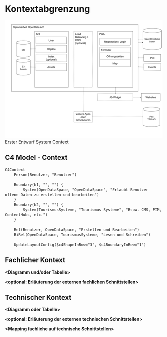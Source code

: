 # Kontextabgrenzung


![System Scope and Context](./images/system%20scope%20and%20context.svg)
Erster Entwurf System Context

## C4 Model - Context
```mermaid
C4Context
    Person(Benutzer, "Benutzer")
    
    Boundary(b1, "", "") {
        System(OpenDataSpace, "OpenDataSpace", "Erlaubt Benutzer offene Daten zu erstellen und bearbeiten")
    }
    Boundary(b2, "", "") {
        System(TourismusSysteme, "Tourismus Systeme", "Bspw. CMS, PIM, ContentHubs, etc.")
    }

    Rel(Benutzer, OpenDataSpace, "Erstellen und Bearbeiten")
    BiRel(OpenDataSpace, TourismusSysteme, "Lesen und Schreiben")

    UpdateLayoutConfig($c4ShapeInRow="3", $c4BoundaryInRow="1")
```


## Fachlicher Kontext

**\<Diagramm und/oder Tabelle>**

**\<optional: Erläuterung der externen fachlichen Schnittstellen>**

## Technischer Kontext

**\<Diagramm oder Tabelle>**

**\<optional: Erläuterung der externen technischen Schnittstellen>**

**\<Mapping fachliche auf technische Schnittstellen>**
